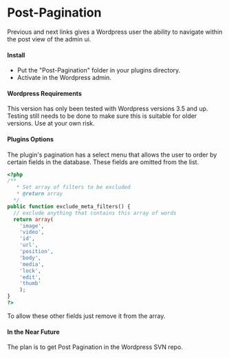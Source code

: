 Post-Pagination
===============

Previous and next links gives a Wordpress user the ability to navigate within the post view of the admin ui.

#### Install

* Put the "Post-Pagination" folder in your plugins directory.
* Activate in the Wordpress admin.


#### Wordpress Requirements
This version has only been tested with Wordpress versions 3.5 and up. 
Testing still needs to be done to make sure this is suitable for older versions. Use at your own risk.


#### Plugins Options
The plugin's pagination has a select menu that allows the user to order by certain fields in the database.
These fields are omitted from the list.

```PHP
<?php
/**
   * Set array of filters to be excluded
   * @return array
  */
public function exclude_meta_filters() {
  // exclude anything that contains this array of words
  return array(
    'image',
    'video',
    'id',
    'url',
    'position',
    'body',
    'media',
    'lock',
    'edit',
    'thumb'
    );
}
?> 
```

To allow these other fields just remove it from the array.

#### In the Near Future
The plan is to get Post Pagination in the Wordpress SVN repo.
